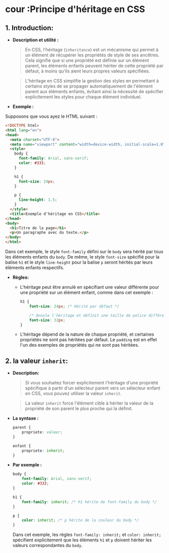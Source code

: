 # cour :**Principe d'héritage en CSS**




## 1. **Introduction:**


- **Description et utilité :**

    >En CSS, l'héritage (`inheritance`) est un mécanisme qui permet à un élément de récupérer les propriétés de style de ses ancêtres. Cela signifie que si une propriété est définie sur un élément parent, les éléments enfants peuvent hériter de cette propriété par défaut, à moins qu'ils aient leurs propres valeurs spécifiées.


    >L'héritage en CSS simplifie la gestion des styles en permettant à certains styles de se propager automatiquement de l'élément parent aux éléments enfants, évitant ainsi la nécessité de spécifier explicitement les styles pour chaque élément individuel.

- **Exemple :**

Supposons que vous ayez le HTML suivant :

```html
<!DOCTYPE html>
<html lang="en">
<head>
  <meta charset="UTF-8">
  <meta name="viewport" content="width=device-width, initial-scale=1.0">
  <style>
    body {
      font-family: Arial, sans-serif;
      color: #333;
    }

    h1 {
      font-size: 24px;
    }

    p {
      line-height: 1.5;
    }
  </style>
  <title>Exemple d'héritage en CSS</title>
</head>
<body>
  <h1>Titre de la page</h1>
  <p>Un paragraphe avec du texte.</p>
</body>
</html>
```


Dans cet exemple, le style `font-family` défini sur le `body` sera hérité par tous les éléments enfants du `body`. De même, le style `font-size` spécifié pour la balise `h1` et le style `line-height` pour la balise `p` seront hérités par leurs éléments enfants respectifs.

- **Règles:**

    - L'héritage peut être annulé en spécifiant une valeur différente pour une propriété sur un élément enfant, comme dans cet exemple :

        ```css
        h1 {
            font-size: 24px; /* Hérité par défaut */

            /* Annule l'héritage et définit une taille de police différente pour h1 */
            font-size: 32px;
        }
        ```

    - L'héritage dépend de la nature de chaque propriété, et certaines propriétés ne sont pas héritées par défaut. Le `padding` est en effet l'un des exemples de propriétés qui ne sont pas héritées.


## 2. **la valeur `inherit`:**

- **Description:**

    >Si vous souhaitez forcer explicitement l'héritage d'une propriété spécifique à partir d'un sélecteur parent vers un sélecteur enfant en CSS, vous pouvez utiliser la valeur `inherit`.

    >La valeur `inherit` force l'élément cible à hériter la valeur de la propriété de son parent le plus proche qui la définit. 


- **La syntaxe  :**

    ```css
    parent {
        propriete: valeur;
    }

    enfant {
        propriete: inherit;
    }
    ```

- **Par exemple :**

    ```css
    body {
        font-family: Arial, sans-serif;
        color: #333;
    }

    h1 {
        font-family: inherit; /* h1 hérite de font-family du body */
    }

    p {
        color: inherit; /* p hérite de la couleur du body */
    }
    ```

    Dans cet exemple, les règles `font-family: inherit;` et `color: inherit;` spécifient explicitement que les éléments `h1` et `p` doivent hériter les valeurs correspondantes du `body`.

